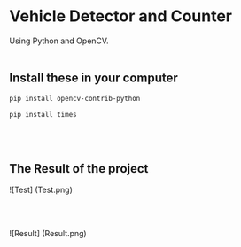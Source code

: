 # Vehicle Detector and Counter
Using Python and OpenCV.
<br><br>
## Install these in your computer
```sh
pip install opencv-contrib-python
```
```sh
pip install times
```
<br><br>
## The Result of the project

![Test] (Test.png)

<br><br>

![Result] (Result.png)
